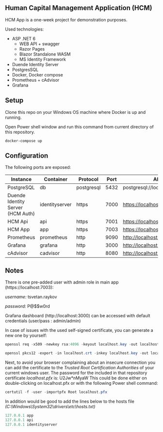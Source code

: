 ## Human Capital Management Application (HCM)

HCM App is a one-week project for demonstration purposes.

Used technologies:

- ASP .NET 6
  - WEB API + swagger
  - Razor Pages
  - Blazor Standalone WASM
  - MS Identity Framework
- Duende Identity Server
- PostgresSQL
- Docker, Docker compose
- Prometheus + cAdvisor
- Grafana



## Setup

Clone this repo on your Windows OS machine where Docker is up and running.

Open Power shell window and run this command from current directory of this repository.

```docker-compose up```



## Configuration

The following ports are exposed:

| Instance                          | Container      | Protocol   | Port | Alias                                                        |
| --------------------------------- | -------------- | ---------- | ---- | ------------------------------------------------------------ |
| PostgreSQL                        | db             | postgresql | 5432 | postgresql://localhost:5432/                                 |
| Duende Identity Server (HCM Auth) | identityserver | https      | 7000 | [https://localhost:7000](https://localhost:7000)             |
| HCM Api                           | api            | https      | 7001 | [https://localhost:7001/swagger](https://localhost:7001/swagger) |
| HCM App                           | app            | https      | 7003 | [https://localhost:7003](https://localhost:7003)             |
| Prometheus                        | prometheus     | http       | 9090 | [http://localhost:9090](http://localhost:9090)               |
| Grafana                           | grafana        | http       | 3000 | [http://localhost:3000](http://localhost:3000)               |
| cAdvisor                          | cadvisor       | http       | 8080 | [http://localhost:8080](http://localhost:8080)               |



## Notes

There is one pre-added user with admin role in main app (https://localhost:7003): 

*username:* tsvetan.raykov 

*password:* P@$$w0rd

Grafana dashboard (http://localhost:3000) can be accessed with default credentials (user/pass : admin/admin)

In case of issues with the used self-signed certificate, you can generate a new one by yourself:

```powershell
openssl req -x509 -newkey rsa:4096 -keyout localhost.key -out localhost.crt -subj "/CN=localhost" -addext "subjectAltName=DNS:localhost,DNS:identityserver,DNS:api,DNS:app"
```

```powershell
openssl pkcs12 -export -in localhost.crt -inkey localhost.key -out localhost.pfx -name "Humman Capital Management App"
```

Next, to avoid your browser complaining about an insecure connection you can add the certificate to the *Trusted Root Certification Authorities* of your current windows user. The password for the included in that repository certificate *localhost.pfx* is: U2Jw*nMyaW
This could be done either on double-clicking on localhost.pfx or with the following Power shell command:

```powershell
certutil -f -user -importpfx Root localhost.pfx
```

In addition would be good to add the lines below to the hosts file *(C:\Windows\System32\drivers\etc\hosts.txt)*

```powershell
127.0.0.1 app
127.0.0.1 api
127.0.0.1 identityserver
```

